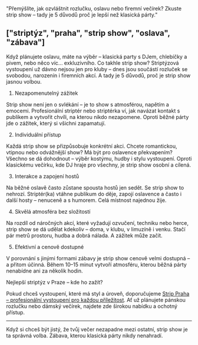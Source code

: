  "Přemýšlíte, jak ozvláštnit rozlučku, oslavu nebo firemní večírek? Zkuste strip show – tady je 5 důvodů proč je lepší než klasická párty."

 ["striptýz", "praha", "strip show", "oslava", "zábava"]
---

Když plánujete oslavu, máte na výběr – klasická party s DJem, chlebíčky a pivem, nebo něco víc... exkluzivního. Co takhle strip show? Striptýzová vystoupení už dávno nejsou jen pro kluby – dnes jsou součástí rozluček se svobodou, narozenin i firemních akcí. A tady je 5 důvodů, proč je strip show jasnou volbou.

 1. Nezapomenutelný zážitek

Strip show není jen o svlékání – je to show s atmosférou, napětím a emocemi. Profesionální striptér nebo striptérka ví, jak navázat kontakt s publikem a vytvořit chvíli, na kterou nikdo nezapomene. Oproti běžné párty jde o zážitek, který si všichni zapamatují.

 2. Individuální přístup

Každá strip show se přizpůsobuje konkrétní akci. Chcete romantickou, vtipnou nebo odvážnější show? Má být pro oslavence překvapením? Všechno se dá dohodnout – výběr kostýmu, hudby i stylu vystoupení. Oproti klasickému večírku, kde DJ hraje pro všechny, je strip show osobní a cílená.

 3. Interakce a zapojení hostů

Na běžné oslavě často zůstane spousta hostů jen sedět. Se strip show to nehrozí. Striptér(ka) vtáhne publikum do děje, zapojí oslavence a často i další hosty – nenuceně a s humorem. Celá místnost najednou žije.

 4. Skvělá atmosféra bez složitostí

Na rozdíl od náročných akcí, které vyžadují ozvučení, techniku nebo herce, strip show se dá udělat kdekoliv – doma, v klubu, v limuzíně i venku. Stačí pár metrů prostoru, hudba a dobrá nálada. A zážitek může začít.

 5. Efektivní a cenově dostupné

V porovnání s jinými formami zábavy je strip show cenově velmi dostupná – a přitom účinná. Během 10–15 minut vytvoří atmosféru, kterou běžná párty nenabídne ani za několik hodin.

 Nejlepší striptýz v Praze – kde ho zažít?

Pokud chceš vystoupení, které má styl a úroveň, doporučujeme [Strip Praha – profesionální vystoupení pro každou příležitost](https://www.strip-praha.cz). Ať už plánujete pánskou rozlučku nebo dámský večírek, najdete zde širokou nabídku a ochotný přístup.

---

Když si chceš být jistý, že tvůj večer nezapadne mezi ostatní, strip show je ta správná volba. Zábava, kterou klasická párty nikdy nenahradí.
